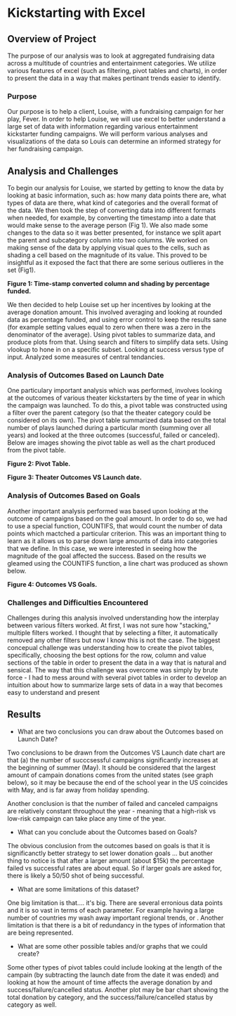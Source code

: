# Kickstarting with Excel

## Overview of Project

The purpose of our analysis was to look at aggregated fundraising data across a multitude of countries and entertainment categories. We utilize various features of excel (such as filtering, pivot tables and charts), in order to present the data in a way that makes pertinant trends easier to identify. 

### Purpose

Our purpose is to help a client, Louise, with a fundraising campaign for her play, Fever. In order to help Louise, we will use excel to better understand a large set of data with information regarding various entertainment kickstarter funding campaigns. We will perform various analyses and visualizations of the data so Louis can determine an informed strategy for her fundraising campaign.

## Analysis and Challenges

To begin our analysis for Louise, we started by getting to know the data by looking at basic information, such as: how many data points there are, what types of data are there, what kind of categories and the overall format of the data. We then took the step of converting data into different formats when needed, for example, by converting the timestamp into a date that would make sense to the average person (Fig 1). We also made some changes to the data so it was better presented, for instance we split apart the parent and subcategory column into two columns. We worked on making sense of the data by applying visual ques to the cells, such as shading a cell based on the magnitude of its value. This proved to be insightful as it exposed the fact that there are some serious outlieres in the set (Fig1).


**Figure 1: Time-stamp converted column and shading by percentage funded.**  

We then decided to help Louise set up her incentives by looking at the average donation amount. This involved averaging and looking at rounded data as percentage funded, and using error control to keep the results sane (for example setting values equal to zero when there was a zero in the denominator of the average). Using pivot tables to summarize data, and produce plots from that. Using search and filters to simplify data sets. Using vlookup to hone in on a specific subset. Looking at success versus type of input. Analyzed some measures of central tendancies.


### Analysis of Outcomes Based on Launch Date

One particulary important analysis which was performed, involves looking at the outcomes of various theater kickstarters by the time of year in which the campaign was launched. To do this, a pivot table was constructed using a filter over the parent category (so that the theater category could be considered on its own). The pivot table summarized data based on the total number of plays launched during a particular month (summing over all years) and looked at the three outcomes (successful, failed or canceled). Below are images showing the pivot table as well as the chart produced from the pivot table. 


**Figure 2: Pivot Table.**


**Figure 3: Theater Outcomes VS Launch date.**

### Analysis of Outcomes Based on Goals

Another important analysis performed was based upon looking at the outcome of campaigns based on the goal amount. In order to do so, we had to use a special function, COUNTIFS, that would count the number of data points which mactched a particular criterion. This was an important thing to learn as it allows us to parse down large amounts of data into categories that we define. In this case, we were interested in seeing how the magnitude of the goal affected the success. Based on the results we gleamed using the COUNTIFS function, a line chart was produced as shown below.


**Figure 4: Outcomes VS Goals.** 

### Challenges and Difficulties Encountered

Challenges during this analysis involved understanding how the interplay between various filters worked. At first, I was not sure how "stacking," multiple filters worked. I thought that by selecting a filter, it automatically removed any other filters but now I know this is not the case. The biggest concepual challenge was understanding how to create the pivot tables, specifically, choosing the best options for the row, column and value sections of the table in order to present the data in a way that is natural and sensical. The way that this challenge was overcome was simply by brute force - I had to mess around with several pivot tables in order to develop an intuition about how to summarize large sets of data in a way that becomes easy to understand and present 

## Results

- What are two conclusions you can draw about the Outcomes based on Launch Date?

Two conclusions to be drawn from the Outcomes VS Launch date chart are that (a) the number of succcsessful campaigns significantly increases at the beginning of summer (May). It should be considered that the largest amount of campain donations comes from the united states (see graph below), so it may be because the end of the school year in the US coincides with May, and is far away from holiday spending. 

Another conclusion is that the number of failed and canceled campaigns are relatively constant throughout the year - meaning that a high-risk vs low-risk campaign can take place any time of the year.

- What can you conclude about the Outcomes based on Goals?

The obvious conclusion from the outcomes based on goals is that it is significanctly better strategy to set lower donation goals ... but another thing to notice is that after a larger amount (about $15k) the percentage failed vs successful rates are about equal. So if larger goals are asked for, there is likely a 50/50 shot of being successful. 

- What are some limitations of this dataset?

One big limitation is that.... it's big. There are several erronious data points and it is so vast in terms of each parameter.  For example having a large number of countries my wash away important regional trends, or . Another limitation is that there is a bit of redundancy in the types of information that are being represented. 

- What are some other possible tables and/or graphs that we could create?

Some other types of pivot tables could include looking at the length of the campain (by subtracting the launch date from the date it was ended) and looking at how the amount of time affects the average donation by and success/failure/cancelled status. Another plot may be bar chart showing the total donation by category, and the success/failure/cancelled status by category as well. 
